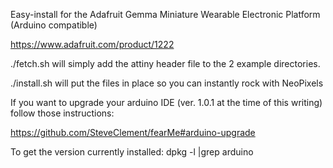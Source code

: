 Easy-install for the Adafruit Gemma Miniature Wearable Electronic Platform (Arduino compatible)

https://www.adafruit.com/product/1222

./fetch.sh will simply add the attiny header file to the 2 example directories.

./install.sh will put the files in place so you can instantly rock with NeoPixels

If you want to upgrade your arduino IDE (ver. 1.0.1 at the time of this writing) follow those instructions:

https://github.com/SteveClement/fearMe#arduino-upgrade

To get the version currently installed:
 dpkg -l |grep arduino